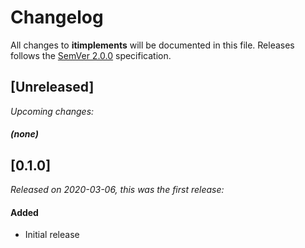 # Changelog

All changes to **itimplements** will be documented in this file. Releases follows the
[SemVer 2.0.0](https://semver.org/spec/v2.0.0.html) specification.

## [Unreleased]
_Upcoming changes:_
#### _(none)_

## [0.1.0]
_Released on 2020-03-06, this was the first release:_
#### Added
- Initial release
